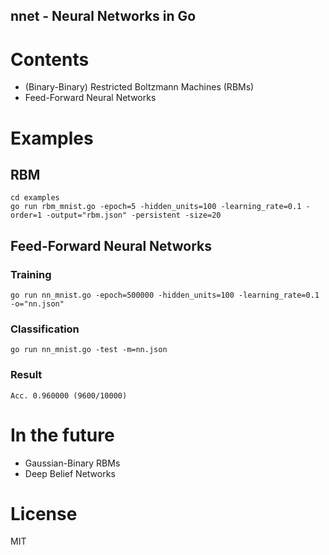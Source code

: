 nnet - Neural Networks in Go
---------------------------------------------------------------

# Contents 

- (Binary-Binary) Restricted Boltzmann Machines (RBMs)
- Feed-Forward Neural Networks

# Examples

## RBM

    cd examples
    go run rbm_mnist.go -epoch=5 -hidden_units=100 -learning_rate=0.1 -order=1 -output="rbm.json" -persistent -size=20

## Feed-Forward Neural Networks

### Training

    go run nn_mnist.go -epoch=500000 -hidden_units=100 -learning_rate=0.1 -o="nn.json"

### Classification

    go run nn_mnist.go -test -m=nn.json

### Result

    Acc. 0.960000 (9600/10000)

# In the future

- Gaussian-Binary RBMs
- Deep Belief Networks
 
# License

MIT